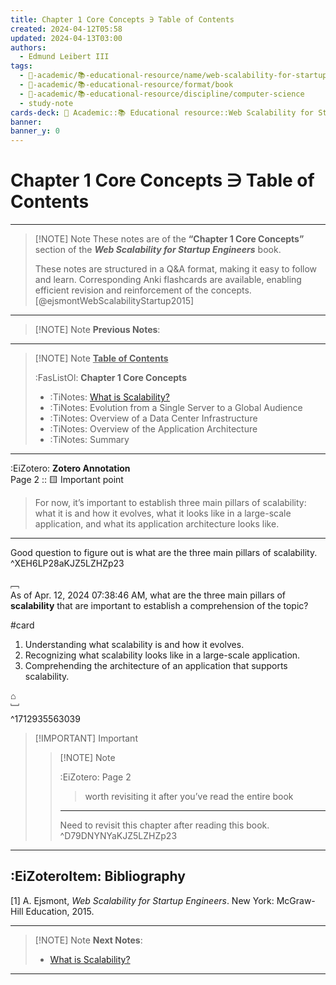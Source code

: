 ```yaml
---
title: Chapter 1 Core Concepts ∋ Table of Contents
created: 2024-04-12T05:58
updated: 2024-04-13T03:00
authors:
  - Edmund Leibert III
tags:
  - 🔴-academic/📚-educational-resource/name/web-scalability-for-startup-engineers/🔖/chapter-1-core-concepts/chapter-1-core-concepts-∋-table-of-contents
  - 🔴-academic/📚-educational-resource/format/book
  - 🔴-academic/📚-educational-resource/discipline/computer-science
  - study-note
cards-deck: 🔴 Academic::📚 Educational resource::Web Scalability for Startup Engineers::Chapter 1 Core Concepts::Chapter 1 Core Concepts ∋ Table of Contents
banner: 
banner_y: 0
---
```


# Chapter 1 Core Concepts ∋ Table of Contents 

---

> [!NOTE] Note
> These notes are of the **“Chapter 1 Core Concepts”** section of the _**Web Scalability for Startup Engineers**_ book.
>  
> These notes are structured in a Q&A format, making it easy to follow and learn. Corresponding Anki flashcards are available, enabling efficient revision and reinforcement of the concepts. [@ejsmontWebScalabilityStartup2015]

---

> [!NOTE] Note
> **Previous Notes**:
> 

---

> [!NOTE] Note
> **<ins>Table of Contents</ins>**
> 
> :FasListOl: **Chapter 1 Core Concepts**
> - :TiNotes: [What is Scalability?](obsidian://open?vault=the-vault&file=the-vault%2Fsrc%2F%F0%9F%94%B4%20Academic%2F%F0%9F%93%9A%20Educational%20resource%2FWeb%20Scalability%20for%20%20Startup%20Engineers%2FChapter%201.%20Core%20Concepts%2FWhat%20is%20Scalability%EF%BC%9F)
> - :TiNotes: Evolution from a Single Server to a Global Audience
> - :TiNotes: Overview of a Data Center Infrastructure
> - :TiNotes: Overview of the Application Architecture
> - :TiNotes: Summary
> 

---


:EiZotero: **Zotero Annotation** <br>
Page 2 :: 🟨 Important point<br>
> For now, it’s important to establish three main pillars of scalability: what it is and how it evolves, what it looks like in a large-scale application, and what its application architecture looks like.

---
Good question to figure out is what are the three main pillars of scalability.
^XEH6LP28aKJZ5LZHZp23



﹇<br>
As of Apr. 12, 2024 07:38:46 AM, what are the three main pillars of **scalability** that are important to establish a comprehension of the topic?

#card 

1. Understanding what scalability is and how it evolves.
2. Recognizing what scalability looks like in a large-scale application.
3. Comprehending the architecture of an application that supports scalability.

⌂
<br>﹈<br>^1712935563039

> [!IMPORTANT] Important
> > [!NOTE] Note
> >  
> > :EiZotero: Page 2
> > 
> > > worth revisiting it after you’ve read the entire book
> >
> > ---
> > Need to revisit this chapter after reading this book.
> > ^D79DNYNYaKJZ5LZHZp23
> >
> 

---

## :EiZoteroItem: Bibliography

\[1\]
A. Ejsmont, _Web Scalability for Startup Engineers_. New York: McGraw-Hill Education, 2015.

---

> [!NOTE] Note
> **Next Notes**:
> - [What is Scalability?](obsidian://open?vault=the-vault&file=the-vault%2Fsrc%2F%F0%9F%94%B4%20Academic%2F%F0%9F%93%9A%20Educational%20resource%2FWeb%20Scalability%20for%20%20Startup%20Engineers%2FChapter%201%20Core%20Concepts%2FWhat%20is%20Scalability%EF%BC%9F)

---
